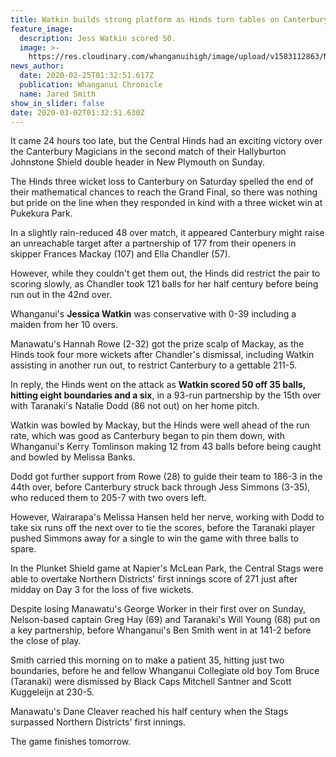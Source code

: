 ```yaml
---
title: Watkin builds strong platform as Hinds turn tables on Canterbury
feature_image:
  description: Jess Watkin scored 50.
  image: >-
    https://res.cloudinary.com/whanganuihigh/image/upload/v1583112863/News/chron_25.2.20.jpg
news_author:
  date: 2020-02-25T01:32:51.617Z
  publication: Whanganui Chronicle
  name: Jared Smith
show_in_slider: false
date: 2020-03-02T01:32:51.630Z
---
```

It came 24 hours too late, but the Central Hinds had an exciting victory over the Canterbury Magicians in the second match of their Hallyburton Johnstone Shield double header in New Plymouth on Sunday.

The Hinds three wicket loss to Canterbury on Saturday spelled the end of their mathematical chances to reach the Grand Final, so there was nothing but pride on the line when they responded in kind with a three wicket win at Pukekura Park.

In a slightly rain-reduced 48 over match, it appeared Canterbury might raise an unreachable target after a partnership of 177 from their openers in skipper Frances Mackay (107) and Ella Chandler (57).

However, while they couldn't get them out, the Hinds did restrict the pair to scoring slowly, as Chandler took 121 balls for her half century before being run out in the 42nd over.

Whanganui's **Jessica Watkin** was conservative with 0-39 including a maiden from her 10 overs.

Manawatu's Hannah Rowe (2-32) got the prize scalp of Mackay, as the Hinds took four more wickets after Chandler's dismissal, including Watkin assisting in another run out, to restrict Canterbury to a gettable 211-5.

In reply, the Hinds went on the attack as **Watkin scored 50 off 35 balls, hitting eight boundaries and a six**, in a 93-run partnership by the 15th over with Taranaki's Natalie Dodd (86 not out) on her home pitch.

Watkin was bowled by Mackay, but the Hinds were well ahead of the run rate, which was good as Canterbury began to pin them down, with Whanganui's Kerry Tomlinson making 12 from 43 balls before being caught and bowled by Melissa Banks.

Dodd got further support from Rowe (28) to guide their team to 186-3 in the 44th over, before Canterbury struck back through Jess Simmons (3-35), who reduced them to 205-7 with two overs left.

However, Wairarapa's Melissa Hansen held her nerve, working with Dodd to take six runs off the next over to tie the scores, before the Taranaki player pushed Simmons away for a single to win the game with three balls to spare.

In the Plunket Shield game at Napier's McLean Park, the Central Stags were able to overtake Northern Districts' first innings score of 271 just after midday on Day 3 for the loss of five wickets.

Despite losing Manawatu's George Worker in their first over on Sunday, Nelson-based captain Greg Hay (69) and Taranaki's Will Young (68) put on a key partnership, before Whanganui's Ben Smith went in at 141-2 before the close of play.

Smith carried this morning on to make a patient 35, hitting just two boundaries, before he and fellow Whanganui Collegiate old boy Tom Bruce (Taranaki) were dismissed by Black Caps Mitchell Santner and Scott Kuggeleijn at 230-5.

Manawatu's Dane Cleaver reached his half century when the Stags surpassed Northern Districts' first innings.

The game finishes tomorrow.
